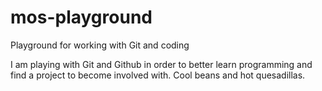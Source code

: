 # mos-playground
Playground for working with Git and coding

I am playing with Git and Github in order to better learn programming and find a project to become involved with. Cool beans and hot quesadillas.
